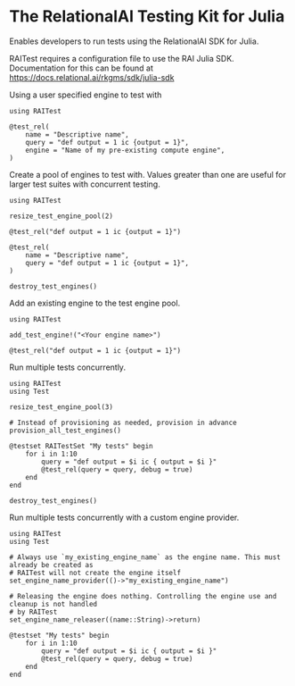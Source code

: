 # The RelationalAI Testing Kit for Julia

Enables developers to run tests using the RelationalAI SDK for Julia.

RAITest requires a configuration file to use the RAI Julia SDK. Documentation for this can
be found at https://docs.relational.ai/rkgms/sdk/julia-sdk

Using a user specified engine to test with
```
using RAITest

@test_rel(
    name = "Descriptive name",
    query = "def output = 1 ic {output = 1}",
    engine = "Name of my pre-existing compute engine",
)
```

Create a pool of engines to test with. Values greater than one are useful for larger test
suites with concurrent testing.

```
using RAITest

resize_test_engine_pool(2)

@test_rel("def output = 1 ic {output = 1}")

@test_rel(
    name = "Descriptive name",
    query = "def output = 1 ic {output = 1}",
)

destroy_test_engines()
```

Add an existing engine to the test engine pool.

```
using RAITest

add_test_engine!("<Your engine name>")

@test_rel("def output = 1 ic {output = 1}")

```

Run multiple tests concurrently.

```
using RAITest
using Test

resize_test_engine_pool(3)

# Instead of provisioning as needed, provision in advance
provision_all_test_engines()

@testset RAITestSet "My tests" begin
    for i in 1:10
        query = "def output = $i ic { output = $i }"
        @test_rel(query = query, debug = true)
    end
end

destroy_test_engines()
```

Run multiple tests concurrently with a custom engine provider.

```
using RAITest
using Test

# Always use `my_existing_engine_name` as the engine name. This must already be created as
# RAITest will not create the engine itself
set_engine_name_provider(()->"my_existing_engine_name")

# Releasing the engine does nothing. Controlling the engine use and cleanup is not handled
# by RAITest
set_engine_name_releaser((name::String)->return)

@testset "My tests" begin
    for i in 1:10
        query = "def output = $i ic { output = $i }"
        @test_rel(query = query, debug = true)
    end
end

```
